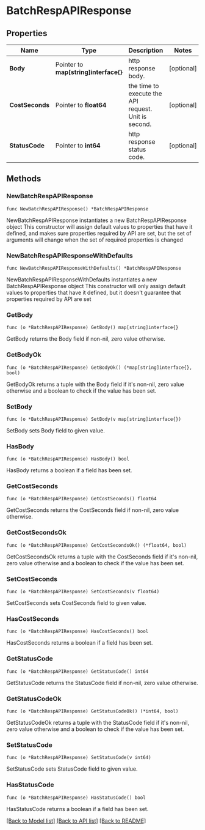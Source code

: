 # BatchRespAPIResponse

## Properties

Name | Type | Description | Notes
------------ | ------------- | ------------- | -------------
**Body** | Pointer to **map[string]interface{}** | http response body. | [optional] 
**CostSeconds** | Pointer to **float64** | the time to execute the API request. Unit is second. | [optional] 
**StatusCode** | Pointer to **int64** | http response status code. | [optional] 

## Methods

### NewBatchRespAPIResponse

`func NewBatchRespAPIResponse() *BatchRespAPIResponse`

NewBatchRespAPIResponse instantiates a new BatchRespAPIResponse object
This constructor will assign default values to properties that have it defined,
and makes sure properties required by API are set, but the set of arguments
will change when the set of required properties is changed

### NewBatchRespAPIResponseWithDefaults

`func NewBatchRespAPIResponseWithDefaults() *BatchRespAPIResponse`

NewBatchRespAPIResponseWithDefaults instantiates a new BatchRespAPIResponse object
This constructor will only assign default values to properties that have it defined,
but it doesn't guarantee that properties required by API are set

### GetBody

`func (o *BatchRespAPIResponse) GetBody() map[string]interface{}`

GetBody returns the Body field if non-nil, zero value otherwise.

### GetBodyOk

`func (o *BatchRespAPIResponse) GetBodyOk() (*map[string]interface{}, bool)`

GetBodyOk returns a tuple with the Body field if it's non-nil, zero value otherwise
and a boolean to check if the value has been set.

### SetBody

`func (o *BatchRespAPIResponse) SetBody(v map[string]interface{})`

SetBody sets Body field to given value.

### HasBody

`func (o *BatchRespAPIResponse) HasBody() bool`

HasBody returns a boolean if a field has been set.

### GetCostSeconds

`func (o *BatchRespAPIResponse) GetCostSeconds() float64`

GetCostSeconds returns the CostSeconds field if non-nil, zero value otherwise.

### GetCostSecondsOk

`func (o *BatchRespAPIResponse) GetCostSecondsOk() (*float64, bool)`

GetCostSecondsOk returns a tuple with the CostSeconds field if it's non-nil, zero value otherwise
and a boolean to check if the value has been set.

### SetCostSeconds

`func (o *BatchRespAPIResponse) SetCostSeconds(v float64)`

SetCostSeconds sets CostSeconds field to given value.

### HasCostSeconds

`func (o *BatchRespAPIResponse) HasCostSeconds() bool`

HasCostSeconds returns a boolean if a field has been set.

### GetStatusCode

`func (o *BatchRespAPIResponse) GetStatusCode() int64`

GetStatusCode returns the StatusCode field if non-nil, zero value otherwise.

### GetStatusCodeOk

`func (o *BatchRespAPIResponse) GetStatusCodeOk() (*int64, bool)`

GetStatusCodeOk returns a tuple with the StatusCode field if it's non-nil, zero value otherwise
and a boolean to check if the value has been set.

### SetStatusCode

`func (o *BatchRespAPIResponse) SetStatusCode(v int64)`

SetStatusCode sets StatusCode field to given value.

### HasStatusCode

`func (o *BatchRespAPIResponse) HasStatusCode() bool`

HasStatusCode returns a boolean if a field has been set.


[[Back to Model list]](../README.md#documentation-for-models) [[Back to API list]](../README.md#documentation-for-api-endpoints) [[Back to README]](../README.md)


